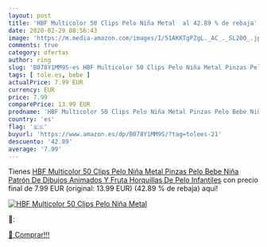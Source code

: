 ```yaml
---
layout: post
title: 'HBF Multicolor 50 Clips Pelo Niña Metal  al 42.89 % de rebaja'
date: 2020-02-29 08:56:43
image: 'https://m.media-amazon.com/images/I/51AKKTgPZgL._AC_._SL200_.jpg'
comments: true
category: ofertas
author: ring
slug: 'B078Y1MM9S-es HBF Multicolor 50 Clips Pelo Niña Metal Pinzas Pelo Bebe...'
tags: [ tole.es, bebe ]
actualPrice: 7.99 EUR
currency: EUR
price: 7.99
comparePrice: 13.99 EUR
prodname: 'HBF Multicolor 50 Clips Pelo Niña Metal Pinzas Pelo Bebe Niña Patrón De Dibujos Animados Y Fruta Horquillas De Pelo Infantiles'
country: 'es'
flag: '🇪🇸'
buyurl: 'https://www.amazon.es/dp/B078Y1MM9S/?tag=tolees-21'
descuento: '42.89'
average: '7.99'
---
```


Tienes [HBF Multicolor 50 Clips Pelo Niña Metal Pinzas Pelo Bebe Niña Patrón De Dibujos Animados Y Fruta Horquillas De Pelo Infantiles](https://www.amazon.es/dp/B078Y1MM9S/?tag=tolees-21) con precio final de  7.99 EUR (original: 13.99 EUR) (42.89 %  de rebaja) aqui!

[![HBF Multicolor 50 Clips Pelo Niña Metal ](https://m.media-amazon.com/images/I/51AKKTgPZgL._AC_._SL200_.jpg)](https://www.amazon.es/dp/B078Y1MM9S/?tag=tolees-21)

🔎:


[🛒 Comprar!!!](https://www.amazon.es/dp/B078Y1MM9S/?tag=tolees-21)
